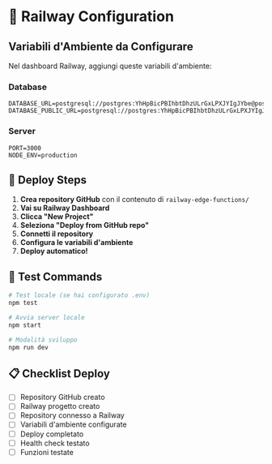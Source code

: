 # 🔧 Railway Configuration

## Variabili d'Ambiente da Configurare

Nel dashboard Railway, aggiungi queste variabili d'ambiente:

### Database
```
DATABASE_URL=postgresql://postgres:YhHpBicPBIhbtDhzULrGxLPXJYIgJYbe@postgres.railway.internal:5432/railway
DATABASE_PUBLIC_URL=postgresql://postgres:YhHpBicPBIhbtDhzULrGxLPXJYIgJYbe@trolley.proxy.rlwy.net:50387/railway
```

### Server
```
PORT=3000
NODE_ENV=production
```

## 🚀 Deploy Steps

1. **Crea repository GitHub** con il contenuto di `railway-edge-functions/`
2. **Vai su Railway Dashboard**
3. **Clicca "New Project"**
4. **Seleziona "Deploy from GitHub repo"**
5. **Connetti il repository**
6. **Configura le variabili d'ambiente**
7. **Deploy automatico!**

## 🧪 Test Commands

```bash
# Test locale (se hai configurato .env)
npm test

# Avvia server locale
npm start

# Modalità sviluppo
npm run dev
```

## 📋 Checklist Deploy

- [ ] Repository GitHub creato
- [ ] Railway progetto creato
- [ ] Repository connesso a Railway
- [ ] Variabili d'ambiente configurate
- [ ] Deploy completato
- [ ] Health check testato
- [ ] Funzioni testate
